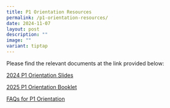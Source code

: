 ```yaml
---
title: P1 Orientation Resources
permalink: /p1-orientation-resources/
date: 2024-11-07
layout: post
description: ""
image: ""
variant: tiptap
---
```

<p>Please find the relevant documents at the link provided below:</p>
<p></p>
<p><a href="https://drive.google.com/file/d/1H6EMpPF3VKiIb9FzKbM2QeIoF4ibyXfQ/view?usp=sharing" rel="noopener nofollow" target="_blank">2024 P1 Orientation Slides</a>
</p>
<p><a href="/files/2025_P1_Orientation_Booklet.pdf" rel="noopener nofollow" target="_blank">2025 P1 Orientation Booklet</a>
</p>
<p><a href="/files/FAQs_P1_Orientation_2024_Admin_Matters_v1.pdf" rel="noopener nofollow" target="_blank">FAQs for P1 Orientation</a>
</p>